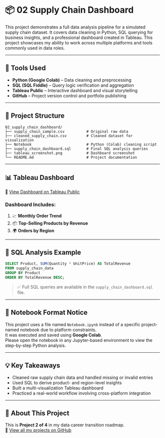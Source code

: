 # 📦 02 Supply Chain Dashboard

This project demonstrates a full data analysis pipeline for a simulated supply chain dataset. It covers data cleaning in Python, SQL querying for business insights, and a professional dashboard created in Tableau. This project showcases my ability to work across multiple platforms and tools commonly used in data roles.

---

## 🔧 Tools Used

- **Python (Google Colab)** – Data cleaning and preprocessing  
- **SQL (SQL Fiddle)** – Query logic verification and aggregation  
- **Tableau Public** – Interactive dashboard and visual storytelling  
- **GitHub** – Project version control and portfolio publishing

---

## 📁 Project Structure

```
02_supply_chain_dashboard/
├── supply_chain_sample.csv          # Original raw data
├── cleaned_supply_chain.csv         # Cleaned dataset for visualization
├── Notebook                         # Python (Colab) cleaning script
├── supply_chain_dashboard.sql       # Final SQL analysis queries
├── tableau_screenshot.png           # Dashboard screenshot
└── README.md                        # Project documentation
```

---

## 📊 Tableau Dashboard

🔗 [View Dashboard on Tableau Public](https://public.tableau.com/app/profile/zheng.lyu6601/viz/SupplyChainDashboard_17487579608020/SupplyChainDashboard)

### Dashboard Includes:
1. 📈 **Monthly Order Trend**
2. 📦 **Top-Selling Products by Revenue**
3. 🌍 **Orders by Region**

---

## 🧪 SQL Analysis Example

```sql
SELECT Product, SUM(Quantity * UnitPrice) AS TotalRevenue
FROM supply_chain_data
GROUP BY Product
ORDER BY TotalRevenue DESC;
```

> ✅ Full SQL queries are available in the `supply_chain_dashboard.sql` file.

---

## 📓 Notebook Format Notice

This project uses a file named `Notebook.ipynb` instead of a specific project-named notebook due to platform constraints.  
It was executed and saved using **Google Colab**.  
Please open the notebook in any Jupyter-based environment to view the step-by-step Python analysis.

---

## 💡 Key Takeaways

- Cleaned raw supply chain data and handled missing or invalid entries  
- Used SQL to derive product- and region-level insights  
- Built a multi-visualization Tableau dashboard  
- Practiced a real-world workflow involving cross-platform integration

---

## 📌 About This Project

This is **Project 2 of 4** in my data career transition roadmap.  
🔗 [View all my projects on GitHub](https://github.com/ZhengLyu-Data/Lvzheng-Wuhan-Data)

